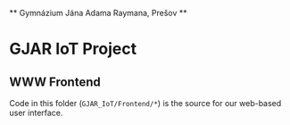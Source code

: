 ** Gymnázium Jána Adama Raymana, Prešov **

# GJAR IoT Project
## WWW Frontend

Code in this folder (`GJAR_IoT/Frontend/*`) is the source for our web-based user interface.

